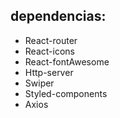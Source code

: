 ## dependencias:

- React-router
- React-icons
- React-fontAwesome
- Http-server
- Swiper
- Styled-components
- Axios